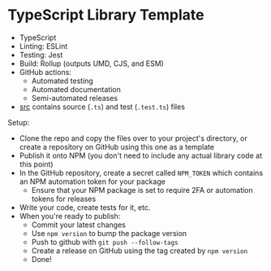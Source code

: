 # TypeScript Library Template

- TypeScript
- Linting: ESLint
- Testing: Jest
- Build: Rollup (outputs UMD, CJS, and ESM)
- GitHub actions:
  - Automated testing
  - Automated documentation
  - Semi-automated releases
- [src](./src) contains source (`.ts`) and test (`.test.ts`) files

Setup:
- Clone the repo and copy the files over to your project's directory, or create a repository on GitHub using this one as a template
- Publish it onto NPM (you don't need to include any actual library code at this point)
- In the GitHub repository, create a secret called `NPM_TOKEN` which contains an NPM automation token for your package
  - Ensure that your NPM package is set to require 2FA or automation tokens for releases
- Write your code, create tests for it, etc.
- When you're ready to publish:
  - Commit your latest changes
  - Use `npm version` to bump the package version
  - Push to github with `git push --follow-tags`
  - Create a release on GitHub using the tag created by `npm version`
  - Done!